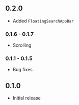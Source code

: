 ## 0.2.0

- Added `FloatingSearchAppBar`

### 0.1.6 - 0.1.7

- Scrolling

### 0.1.1 - 0.1.5

- Bug fixes

## 0.1.0

- Initial release